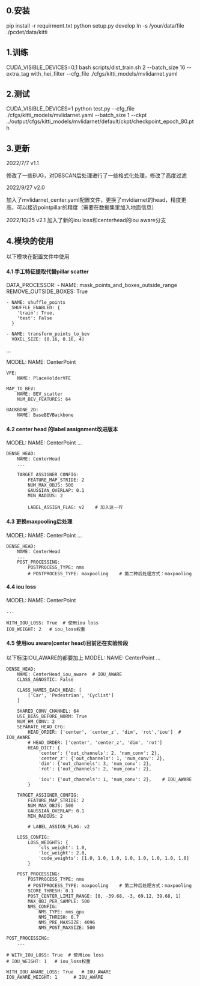 ## 0.安装

pip install -r requirment.txt
python setup.py develop
ln -s /your/data/file ./pcdet/data/kitti

## 1.训练
CUDA_VISIBLE_DEVICES=0,1 bash scripts/dist_train.sh 2 --batch_size 16 --extra_tag with_hei_filter --cfg_file ./cfgs/kitti_models/mvlidarnet.yaml 


## 2.测试
CUDA_VISIBLE_DEVICES=1 python test.py --cfg_file ./cfgs/kitti_models/mvlidarnet.yaml  --batch_size 1 --ckpt ../output/cfgs/kitti_models/mvlidarnet/default/ckpt/checkpoint_epoch_80.pth

## 3.更新
2022/7/7 v1.1

修改了一些BUG，对DBSCAN后处理进行了一些格式化处理，修改了高度过滤


2022/9/27 v2.0

加入了mvlidarnet_center.yaml配置文件，更换了mvldiarnet的head，精度更高，可以接近pointpillar的精度（需要在数据集里加入地面信息）

2022/10/25 v2.1
加入了新的iou loss和centerhead的iou aware分支


## 4.模块的使用
以下模块在配置文件中使用

#### 4.1 手工特征提取代替pillar scatter
DATA_PROCESSOR:
    - NAME: mask_points_and_boxes_outside_range
      REMOVE_OUTSIDE_BOXES: True
    
    - NAME: shuffle_points
      SHUFFLE_ENABLED: {
        'train': True,
        'test': False
      }
    
    - NAME: transform_points_to_bev
      VOXEL_SIZE: [0.16, 0.16, 4]
...

MODEL:
    NAME: CenterPoint

    VFE:
        NAME: PlaceHolderVFE

    MAP_TO_BEV:
        NAME: BEV_scatter
        NUM_BEV_FEATURES: 64

    BACKBONE_2D:
        NAME: BaseBEVBackbone
        
#### 4.2 center head 的label assignment改进版本
MODEL:
    NAME: CenterPoint
    ...

    DENSE_HEAD:
        NAME: CenterHead
        ...

        TARGET_ASSIGNER_CONFIG:
            FEATURE_MAP_STRIDE: 2
            NUM_MAX_OBJS: 500
            GAUSSIAN_OVERLAP: 0.1      
            MIN_RADIUS: 2

            LABEL_ASSIGN_FLAG: v2    # 加入这一行
            
#### 4.3 更换maxpooling后处理
MODEL:
    NAME: CenterPoint
    ...

    DENSE_HEAD:
        NAME: CenterHead
        ...
        POST_PROCESSING:
            POSTPROCESS_TYPE: nms    
            # POSTPROCESS_TYPE: maxpooling    # 第二种后处理方式：maxpooling
            
#### 4.4 iou loss
MODEL:
    NAME: CenterPoint

    ...

    WITH_IOU_LOSS: True  # 使用iou loss
    IOU_WEIGHT: 2   # iou_loss权重
    
#### 4.5 使用iou aware(center head)目前还在实验阶段
以下标注IOU_AWARE的都要加上
MODEL:
    NAME: CenterPoint
    ...

    DENSE_HEAD:
        NAME: CenterHead_iou_aware  # IOU_AWARE
        CLASS_AGNOSTIC: False

        CLASS_NAMES_EACH_HEAD: [
            ['Car', 'Pedestrian', 'Cyclist']
        ]

        SHARED_CONV_CHANNEL: 64
        USE_BIAS_BEFORE_NORM: True
        NUM_HM_CONV: 2
        SEPARATE_HEAD_CFG:
            HEAD_ORDER: ['center', 'center_z', 'dim', 'rot','iou']  # IOU_AWARE
            # HEAD_ORDER: ['center', 'center_z', 'dim', 'rot']
            HEAD_DICT: {
                'center': {'out_channels': 2, 'num_conv': 2},
                'center_z': {'out_channels': 1, 'num_conv': 2},
                'dim': {'out_channels': 3, 'num_conv': 2},
                'rot': {'out_channels': 2, 'num_conv': 2},

                'iou': {'out_channels': 1, 'num_conv': 2},    # IOU_AWARE
            }

        TARGET_ASSIGNER_CONFIG:
            FEATURE_MAP_STRIDE: 2
            NUM_MAX_OBJS: 500
            GAUSSIAN_OVERLAP: 0.1      
            MIN_RADIUS: 2

            # LABEL_ASSIGN_FLAG: v2

        LOSS_CONFIG:
            LOSS_WEIGHTS: {
                'cls_weight': 1.0,
                'loc_weight': 2.0,
                'code_weights': [1.0, 1.0, 1.0, 1.0, 1.0, 1.0, 1.0, 1.0]
            }

        POST_PROCESSING:
            POSTPROCESS_TYPE: nms    
            # POSTPROCESS_TYPE: maxpooling    # 第二种后处理方式：maxpooling
            SCORE_THRESH: 0.1
            POST_CENTER_LIMIT_RANGE: [0, -39.68, -3, 69.12, 39.68, 1]
            MAX_OBJ_PER_SAMPLE: 500
            NMS_CONFIG:
                NMS_TYPE: nms_gpu
                NMS_THRESH: 0.7
                NMS_PRE_MAXSIZE: 4096
                NMS_POST_MAXSIZE: 500

    POST_PROCESSING:
        ...
        
    # WITH_IOU_LOSS: True  # 使用iou loss
    # IOU_WEIGHT: 1   # iou_loss权重

    WITH_IOU_AWARE_LOSS: True   # IOU_AWARE
    IOU_AWARE_WEIGHT: 1      # IOU_AWARE